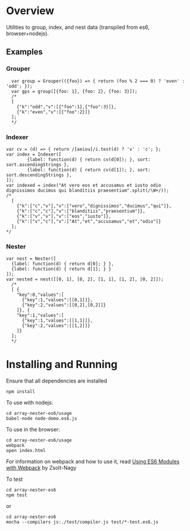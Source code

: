 # Overview

Utilities to group, index, and nest data (transpiled from es6, browser+nodejs).

## Examples

###  Grouper

      var group = Grouper(({foo}) => { return (foo % 2 === 0) ? 'even' : 'odd'; });
      var gps = group([{foo: 1}, {foo: 2}, {foo: 3}]);
      /*
      [
        {"k":"odd","v":[{"foo":1},{"foo":3}]},
        {"k":"even","v":[{"foo":2}]}
      ];
      */

### Indexer

    var cv = (d) => { return /[aeiou]/i.test(d) ? 'v' : 'c'; };
    var index = Indexer([
            {label: function(d) { return cv(d[0]); }, sort: sort.ascendingStrings },
            {label: function(d) { return cv(d[1]); }, sort: sort.descendingStrings },
    ]);
    var indexed = index("At vero eos et accusamus et iusto odio dignissimos ducimus qui blanditiis praesentium".split(/\W+/));
    /*
      [
        {"k":["c","v"],"v":["vero","dignissimos","ducimus","qui"]},
        {"k":["c","c"],"v":["blanditiis","praesentium"]},
        {"k":["v","v"],"v":["eos","iusto"]},
        {"k":["v","c"],"v":["At","et","accusamus","et","odio"]}
      ];
    */

### Nester

    var nest = Nester([
      {label: function(d) { return d[0]; } },
      {label: function(d) { return d[1]; } }
    ]);
    var nested = nest([[0, 1], [0, 2], [1, 1], [1, 2], [0, 2]]);
      /*
      [ {
        "key":0,"values":[
          {"key":1,"values":[[0,1]]},
          {"key":2,"values":[[0,2],[0,2]]}
        ]}, {
        "key":1,"values":[
          {"key":1,"values":[[1,1]]},
          {"key":2,"values":[[1,2]]}
        ]}
      ];
      */

# Installing and Running

Ensure that all dependencies are installed

    npm install

To use with nodejs:

    cd array-nester-es6/usage
    babel-node node-demo.es6.js

To use in the browser:

    cd array-nester-es6/usage
    webpack
    open index.html

For information on webpack and how to use it, read [Using ES6 Modules with Webpack](http://www.zsoltnagy.eu/using-es6-modules-with-webpack/) by Zsolt-Nagy

To test

    cd array-nester-es6
    npm test

or

    cd array-nester-es6
    mocha --compilers js:./test/compiler.js test/*-test.es6.js
